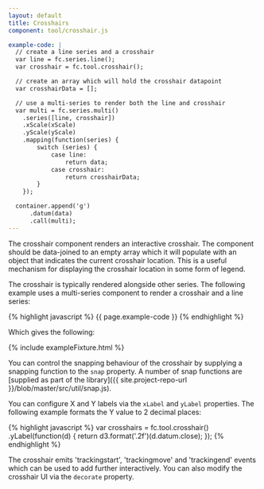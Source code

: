 ```yaml
---
layout: default
title: Crosshairs
component: tool/crosshair.js

example-code: |
  // create a line series and a crosshair
  var line = fc.series.line();
  var crosshair = fc.tool.crosshair();

  // create an array which will hold the crosshair datapoint
  var crosshairData = [];

  // use a multi-series to render both the line and crosshair
  var multi = fc.series.multi()
    .series([line, crosshair])
    .xScale(xScale)
    .yScale(yScale)
    .mapping(function(series) {
        switch (series) {
            case line:
                return data;
            case crosshair:
                return crosshairData;
        }
    });

  container.append('g')
      .datum(data)
      .call(multi);
---
```


The crosshair component renders an interactive crosshair. The component should be data-joined to an empty array which it will populate with an object that indicates the current crosshair location. This is a useful mechanism for displaying the crosshair location in some form of legend.

The crosshair is typically rendered alongside other series. The following example uses a multi-series component to render a crosshair and a line series:

{% highlight javascript %}
{{ page.example-code }}
{% endhighlight %}

Which gives the following:

{% include exampleFixture.html %}

You can control the snapping behaviour of the crosshair by supplying a snapping function to the `snap` property. A number of snap functions are [supplied as part of the library]({{ site.project-repo-url }}/blob/master/src/util/snap.js).

You can configure X and Y labels via the `xLabel` and `yLabel` properties. The following example formats the Y value to 2 decimal places:

{% highlight javascript %}
var crosshairs = fc.tool.crosshair()
  .yLabel(function(d) { return d3.format('.2f')(d.datum.close); });
{% endhighlight %}

The crosshair emits 'trackingstart', 'trackingmove' and 'trackingend' events which can be used to add further interactively. You can also modify the crosshair UI via the `decorate` property.


